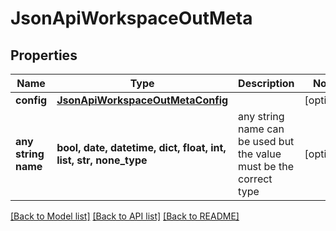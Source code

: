 # JsonApiWorkspaceOutMeta


## Properties
Name | Type | Description | Notes
------------ | ------------- | ------------- | -------------
**config** | [**JsonApiWorkspaceOutMetaConfig**](JsonApiWorkspaceOutMetaConfig.md) |  | [optional] 
**any string name** | **bool, date, datetime, dict, float, int, list, str, none_type** | any string name can be used but the value must be the correct type | [optional]

[[Back to Model list]](../README.md#documentation-for-models) [[Back to API list]](../README.md#documentation-for-api-endpoints) [[Back to README]](../README.md)


